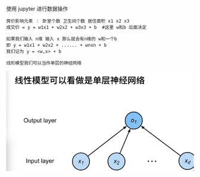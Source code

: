 使用 jupyter 进行数据操作

```
房价影响元素 ： 卧室个数 卫生间个数 居住面积 x1 x2 x3
成交价 = y = w1x1 + w2x2 + w3x3 + b  #这里 w和b 后面决定
```

```
如果我们输入 n维 输入 x 那么就会有n维的 w和一个b
即 y = w1x1 + w2x2 + ...... + wnxn + b
我们记为 y = <w,x> + b
```

```
线形模型我们可以当作单层的神经网络
```

![image-20250401155404919](https://raw.githubusercontent.com/Xioaruan912/pic/main/image-20250401155404919.png)